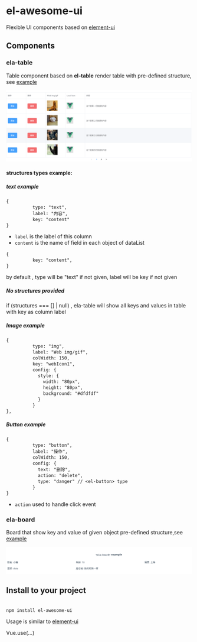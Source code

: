 # el-awesome-ui

Flexible UI components based on [element-ui](https://element.eleme.io)

  
## Components
### ela-table
Table component based on **el-table**
render table with pre-defined structure, see [example](src/components/ElaTableExamples.vue)

![example-screenshot](/src/assets/example-ela-table.png)

#### structures types example:

##### text example
```
{
          type: "text",
          label: "内容",
          key: "content"
}
```

- ```label``` is the label of this column
- ```content``` is the name of field in each object of dataList

```
{
          key: "content",
}
```
by default , type will be "text" if not given, label will be key if not given

##### No structures provided

if (structures === [] | null) , ela-table will show all keys and values in table with key as column label

##### Image example

```
{
          type: "img",
          label: "Web img/gif",
          colWidth: 150,
          key: "webIcon1",
          config: {
            style: {
              width: "80px",
              height: "80px",
              background: "#dfdfdf"
            }
          }
},
```

##### Button example

```
{
          type: "button",
          label: "操作",
          colWidth: 150,
          config: {
            text: "删除",
            action: "delete",
            type: "danger" // <el-button> type
          }
}
```

- ```action``` used to handle click event

### ela-board
Board that show key and value of given object  pre-defined structure,see [example](src/components/ElaBoardExamples.vue)

![example-screenshot](/src/assets/example-ela-board.png)

## Install to your project 

```

npm install el-awesome-ui

```

Usage is similar to [element-ui](https://element.eleme.io)

Vue.use(...)